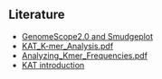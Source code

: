 ## Literature 

* [GenomeScope2.0 and Smudgeplot](GenomeScope_Smudgeplot.pdf) 
* [KAT_K-mer_Analysis.pdf](KAT_K-mer_Analysis.pdf)
* [Analyzing_Kmer_Frequencies.pdf](Analyzing_Kmer_Frequencies.pdf)
* [KAT introduction](https://kat.readthedocs.io/en/latest/walkthrough.html)